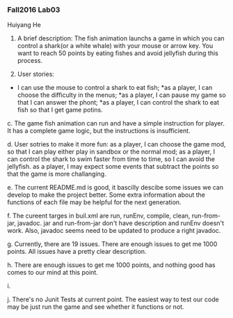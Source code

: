 ### Fall2016 Lab03

Huiyang He

1. A brief description: The fish animation launchs a game in which you can control a shark(or a white whale) with your mouse or arrow key. You want to reach 50 points by eating fishes and avoid jellyfish during this process.

2. User stories:  
 * I can use the mouse to control a shark to eat fish; *as a player, I can choose the difficulty in the menus;
                  *as a player, I can pause my game so that I can answer the phont;
                  *as a player, I can control the shark to eat fish so that I get game potins.

c. The game fish animation can run and have a simple instruction for player. It has a complete game logic, but the instructions is insufficient.

d. User sotries to make it more fun: as a player, I can choose the game mod, so that I can play either play in sandbox or the normal mod; 
                                      as a player, I can control the shark to swim faster from time to time, so I can avoid the jellyfish.
                                      as a player, I may expect some events that subtract the points so that the game is more challanging.

e. The current README.md is good, it bascilly descibe some issues we can develop to make the project better. Some extra information about the functions of each file may be helpful for the next generation.

f. The cureent targes in buil.xml are run, runEnv, compile, clean, run-from-jar, javadoc. jar and run-from-jar don't have description and runEnv doesn't work. Also, javadoc seems need to be updated to produce a right javadoc.

g. Currently, there are 19 issues. There are enough issues to get me 1000 points. All issues have a pretty clear description.

h. There are enough issues to get me 1000 points, and nothing good has comes to our mind at this point.

i.

j. There's no Junit Tests at current point. The easiest way to test our code may be just run the game and see whether it functions or not.
